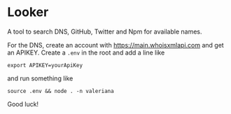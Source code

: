 # Looker

A tool to search DNS, GitHub, Twitter and Npm for available names.

For the DNS, create an account with https://main.whoisxmlapi.com and get an APIKEY. Create a `.env` in the root and add a line like
```
export APIKEY=yourApiKey
``` 
and run something like
```
source .env && node . -n valeriana
```
Good luck!
